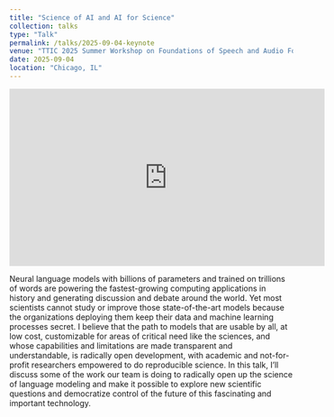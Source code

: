 ```yaml
---
title: "Science of AI and AI for Science"
collection: talks
type: "Talk"
permalink: /talks/2025-09-04-keynote
venue: "TTIC 2025 Summer Workshop on Foundations of Speech and Audio Foundation Models"
date: 2025-09-04
location: "Chicago, IL"
---
```


<iframe width="560" height="315" src="https://youtu.be/hFz7CZfe_WM?si=lmjDc4AMljg_Wjx-" title="YouTube video player" frameborder="0" allow="accelerometer; autoplay; clipboard-write; encrypted-media; gyroscope; picture-in-picture; web-share" allowfullscreen></iframe>

Neural language models with billions of parameters and trained on trillions of words are powering the fastest-growing computing applications in history and generating discussion and debate around the world. Yet most scientists cannot study or improve those state-of-the-art models because the organizations deploying them keep their data and machine learning processes secret. I believe that the path to models that are usable by all, at low cost, customizable for areas of critical need like the sciences, and whose capabilities and limitations are made transparent and understandable, is radically open development, with academic and not-for-profit researchers empowered to do reproducible science.  In this talk, I’ll discuss some of the work our team is doing to radically open up the science of language modeling and make it possible to explore new scientific questions and democratize control of the future of this fascinating and important technology.  

